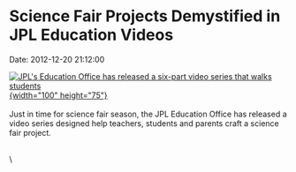 Science Fair Projects Demystified in JPL Education Videos
=========================================================

Date: 2012-12-20 21:12:00

[![JPL\'s Education Office has released a six-part video series that
walks
students](http://www.jpl.nasa.gov/images/education/20121220/sf_main-th.jpg){width="100"
height="75"}](http://www.jpl.nasa.gov/news/news.cfm?release=2012-408&rn=news.xml&rst=3636)\
\
Just in time for science fair season, the JPL Education Office has
released a video series designed help teachers, students and parents
craft a science fair project.

\
\
